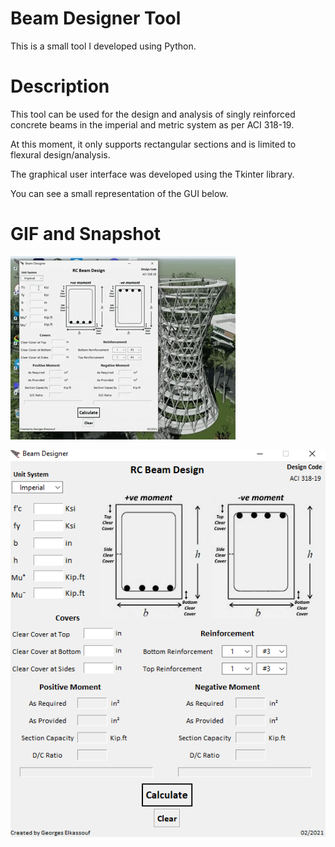 # Beam Designer Tool
This is a small tool I developed using Python.


# Description

This tool can be used for the design and analysis of singly reinforced concrete beams in the imperial and metric system as per ACI 318-19.

At this moment, it only supports rectangular sections and is limited to flexural design/analysis.

The graphical user interface was developed using the Tkinter library.

You can see a small representation of the GUI below.


# GIF and Snapshot

![Beam-Designer](https://github.com/georgeselkassouf/Beam-Designer/blob/main/img/GUI.gif)

![alt text](https://github.com/georgeselkassouf/Beam-Designer/blob/main/img/GUI_metric.png)

